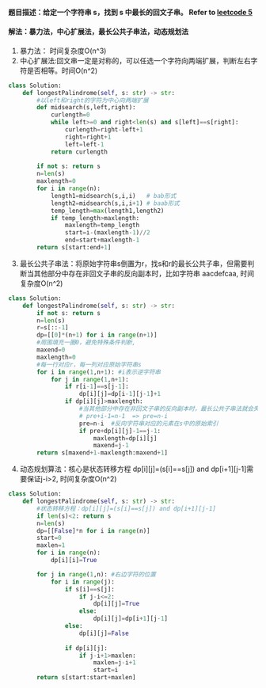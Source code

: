 #### 题目描述：给定一个字符串 s，找到 s 中最长的回文子串。 Refer to [leetcode 5](https://leetcode-cn.com/problems/longest-palindromic-substring/)
#### 解法：暴力法，中心扩展法，最长公共子串法，动态规划法

1. 暴力法： 时间复杂度O(n^3)
2. 中心扩展法:回文串一定是对称的，可以任选一个字符向两端扩展，判断左右字符是否相等。时间O(n^2)
```python
class Solution:
    def longestPalindrome(self, s: str) -> str:
        #以left和right的字符为中心向两端扩展
        def midsearch(s,left,right):
            curlength=0
            while left>=0 and right<len(s) and s[left]==s[right]:
                curlength=right-left+1
                right=right+1
                left=left-1
            return curlength
            
        if not s: return s
        n=len(s)
        maxlength=0
        for i in range(n):
            length1=midsearch(s,i,i)   # bab形式
            length2=midsearch(s,i,i+1) # baab形式
            temp_length=max(length1,length2)
            if temp_length>maxlength:
                maxlength=temp_length
                start=i-(maxlength-1)//2
                end=start+maxlength-1
        return s[start:end+1]
```

3. 最长公共子串法：将原始字符串s倒置为r，找s和r的最长公共子串，但需要判断当其他部分中存在非回文子串的反向副本时，比如字符串 aacdefcaa, 时间复杂度O(n^2)
```python
class Solution:
    def longestPalindrome(self, s: str) -> str:
        if not s: return s
        n=len(s)
        r=s[::-1]
        dp=[[0]*(n+1) for i in range(n+1)]
        #周围填充一圈0，避免特殊条件判断,
        maxend=0
        maxlength=0
        #每一行对应r，每一列对应原始字符串s
        for i in range(1,n+1): #i表示逆字符串
            for j in range(1,n+1):
                if r[i-1]==s[j-1]:
                    dp[i][j]=dp[i-1][j-1]+1
                if dp[i][j]>maxlength:
                    #当其他部分中存在非回文子串的反向副本时，最长公共子串法就会失败
                    # pre+i-1=n-1  => pre=n-i
                    pre=n-i  #反向字符串对应的元素在s中的原始索引
                    if pre+dp[i][j]-1==j-1:
                        maxlength=dp[i][j]
                        maxend=j-1
        return s[maxend+1-maxlength:maxend+1]   
```
4. 动态规划算法：核心是状态转移方程 dp[i][j]=(s[i]==s[j]) and dp[i+1][j-1]需要保证j-i>2, 时间复杂度O(n^2)
```python
class Solution:
    def longestPalindrome(self, s: str) -> str:
        #状态转移方程：dp[i][j]=(s[i]==s[j]) and dp[i+1][j-1]
        if len(s)<2: return s
        n=len(s)
        dp=[[False]*n for i in range(n)]
        start=0
        maxlen=1
        for i in range(n):
            dp[i][i]=True

        for j in range(1,n): #右边字符的位置
            for i in range(j):
                if s[i]==s[j]:
                    if j-i<=2:
                        dp[i][j]=True
                    else:
                        dp[i][j]=dp[i+1][j-1]
                else:
                    dp[i][j]=False
                
                if dp[i][j]:
                    if j-i+1>maxlen:
                        maxlen=j-i+1
                        start=i
        return s[start:start+maxlen]
```
